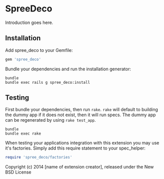 SpreeDeco
=========

Introduction goes here.

Installation
------------

Add spree_deco to your Gemfile:

```ruby
gem 'spree_deco'
```

Bundle your dependencies and run the installation generator:

```shell
bundle
bundle exec rails g spree_deco:install
```

Testing
-------

First bundle your dependencies, then run `rake`. `rake` will default to building the dummy app if it does not exist, then it will run specs. The dummy app can be regenerated by using `rake test_app`.

```shell
bundle
bundle exec rake
```

When testing your applications integration with this extension you may use it's factories.
Simply add this require statement to your spec_helper:

```ruby
require 'spree_deco/factories'
```

Copyright (c) 2014 [name of extension creator], released under the New BSD License
